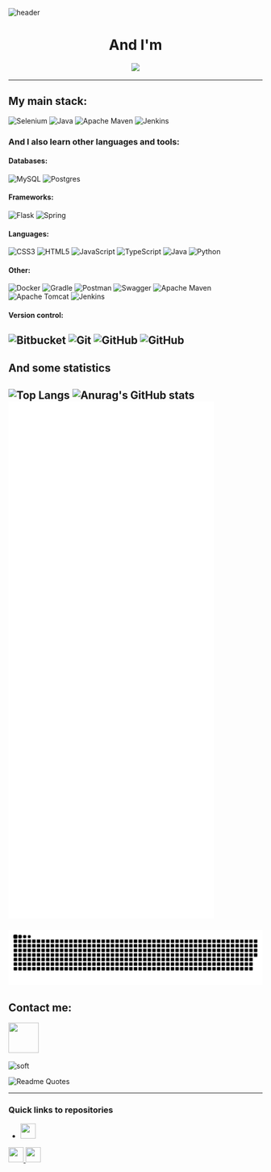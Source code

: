 ![header](https://capsule-render.vercel.app/api?type=waving&color=gradient&height=256&section=header&text=Hello%20World!&fontSize=75&animation=fadeIn&fontAlignY=38&desc=Welcome%20to%20my%20GitHub%20profile!%20Put%20stars,%20fork%20and%20contribute!&descAlignY=51&descAlign=62)
<h1 align="center">And I'm </h1>
<p align="center">
    <img src="https://readme-typing-svg.herokuapp.com?font=IBM+Plex+Mono&pause=1000&color=38F75C&background=000000F8&center=true&vCenter=true&width=460&height=40&lines=Automation+Quality+Assurance+Engineer"/></h1>
</p>

---
<h2>My main stack:</h2>

![Selenium](https://img.shields.io/badge/-selenium-%43B02A?style=for-the-badge&logo=selenium&logoColor=white) 
![Java](https://img.shields.io/badge/java-%23ED8B00.svg?style=for-the-badge&logo=java&logoColor=white) 
![Apache Maven](https://img.shields.io/badge/Apache%20Maven-C71A36?style=for-the-badge&logo=Apache%20Maven&logoColor=white) 
![Jenkins](https://img.shields.io/badge/jenkins-%232C5263.svg?style=for-the-badge&logo=jenkins&logoColor=white) 

<h3> And I also learn other languages and tools:</h3>

<h4>Databases:</h4>

![MySQL](https://img.shields.io/badge/mysql-%2300f.svg?style=for-the-badge&logo=mysql&logoColor=white) 
![Postgres](https://img.shields.io/badge/postgres-%23316192.svg?style=for-the-badge&logo=postgresql&logoColor=white) 

<h4>Frameworks:</h3>

![Flask](https://img.shields.io/badge/flask-%23000.svg?style=for-the-badge&logo=flask&logoColor=white) 
![Spring](https://img.shields.io/badge/spring-%236DB33F.svg?style=for-the-badge&logo=spring&logoColor=white) 

<h4>Languages:</h4>

![CSS3](https://img.shields.io/badge/css3-%231572B6.svg?style=for-the-badge&logo=css3&logoColor=white) 
![HTML5](https://img.shields.io/badge/html5-%23E34F26.svg?style=for-the-badge&logo=html5&logoColor=white) 
![JavaScript](https://img.shields.io/badge/javascript-%23323330.svg?style=for-the-badge&logo=javascript&logoColor=%23F7DF1E) 
![TypeScript](https://img.shields.io/badge/typescript-%23007ACC.svg?style=for-the-badge&logo=typescript&logoColor=white) 
![Java](https://img.shields.io/badge/java-%23ED8B00.svg?style=for-the-badge&logo=java&logoColor=white) 
![Python](https://img.shields.io/badge/python-3670A0?style=for-the-badge&logo=python&logoColor=ffdd54) 

<h4>Other:</h4>

![Docker](https://img.shields.io/badge/docker-%230db7ed.svg?style=for-the-badge&logo=docker&logoColor=white) 
![Gradle](https://img.shields.io/badge/Gradle-02303A.svg?style=for-the-badge&logo=Gradle&logoColor=white) 
![Postman](https://img.shields.io/badge/Postman-FF6C37?style=for-the-badge&logo=postman&logoColor=white) 
![Swagger](https://img.shields.io/badge/-Swagger-%23Clojure?style=for-the-badge&logo=swagger&logoColor=white) 
![Apache Maven](https://img.shields.io/badge/Apache%20Maven-C71A36?style=for-the-badge&logo=Apache%20Maven&logoColor=white) 
![Apache Tomcat](https://img.shields.io/badge/apache%20tomcat-%23F8DC75.svg?style=for-the-badge&logo=apache-tomcat&logoColor=black) 
![Jenkins](https://img.shields.io/badge/jenkins-%232C5263.svg?style=for-the-badge&logo=jenkins&logoColor=white) 

<h4>Version control:</h4>

![Bitbucket](https://img.shields.io/badge/bitbucket-%230047B3.svg?style=for-the-badge&logo=bitbucket&logoColor=white) 
![Git](https://img.shields.io/badge/git-%23F05033.svg?style=for-the-badge&logo=git&logoColor=white) 
![GitHub](https://img.shields.io/badge/github-%23121011.svg?style=for-the-badge&logo=github&logoColor=white) 
![GitHub](https://img.shields.io/badge/github-%23121011.svg?style=for-the-badge&logo=github&logoColor=white) 
---
<h2>And some statistics</h2>

![Top Langs](https://github-readme-stats.vercel.app/api/top-langs/?username=DeadTed&layout=compact&count_private=true) 
![Anurag's GitHub stats](https://github-readme-stats.vercel.app/api?username=Deadted&count_private=true&show_icons=true&theme=radical) 
![Metrics](/github-metrics.svg) 
---

![github contribution grid snake animation](https://raw.githubusercontent.com/teuchezh/teuchezh/output/github-contribution-grid-snake-dark.svg#gh-dark-mode-only) 

<h2>Contact me:</h2>
<a href="https://www.linkedin.com/in/yauheni-minchanka-178067149/">
<img src="https://cdn.jsdelivr.net/gh/devicons/devicon/icons/linkedin/linkedin-original-wordmark.svg" height="60" width="60"/></a>

![soft](https://capsule-render.vercel.app/api?type=soft&color=gradient&text=Come%20again!&fontSize=40&animation=twinkling) 

![Readme Quotes](https://quotes-github-readme.vercel.app/api?type=horizontal&theme=dark) 

---

### Quick links to repositories
* <a href="https://github.com/DeadTed/rest-assured_basic_examples"><img src="https://img.shields.io/badge/java-%23ED8B00.svg?style=for-the-badge&logo=java&logoColor=white" height="30" width="30"/>
<img src="https://miro.medium.com/max/800/1*qmS-f8Pv72ZavjF22v-xiw.png" height="30" width="30"/>
<img src="https://qatestlab.com/assets/Uploads/testng1.png" height="30" width="30"/></a>
